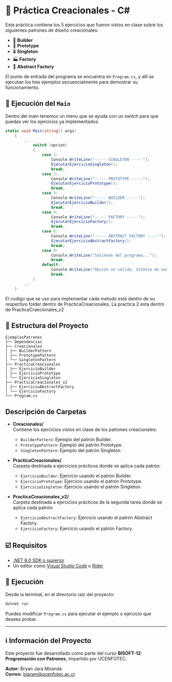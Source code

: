 # 🧠 Práctica Creacionales - C#

Este práctica contiene los 5 ejercicios que fueron vistos en clase sobre los siguientes patrones de diseño creacionales:
- 🧱 **Builder**
- 🧬 **Prototype**
- 🔒 **Singleton**
- 🏭 **Factory**
- 🏥 **Abstract Factory**

El punto de entrada del programa se encuentra en `Program.cs`, y allí se ejecutan los tres ejemplos secuencialmente para demostrar su funcionamiento.

## 🏁 Ejecución del `Main`
Dentro del main tenemos un menu que se ayuda con un switch para que puedas ver los ejercicios ya implementados.
```csharp
static void Main(string[] args)
    {
        ...
            switch (opcion)
            {
                case 1:
                    Console.WriteLine("----- SINGLETON -----");
                    EjecutarEjercicioSingleton();
                    break;
                case 2:
                    Console.WriteLine("----- PROTOTYPE -----");
                    EjecutarEjercicioPrototype();
                    break;
                case 3:
                    Console.WriteLine("----- BUILDER -----");
                    EjecutarEjercicioBuilder();
                    break;
                case 4:
                    Console.WriteLine("----- FACTORY -----");
                    EjecutarEjercicioFactory();
                    break;
                case 5:
                    Console.WriteLine("----- ABSTRACT FACTORY -----");
                    EjecutarEjercicioAbstractFactory();
                    break;
                case 6:
                    Console.WriteLine("Saliendo del programa...");
                    break;
                default:
                    Console.WriteLine("Opción no válida. Intenta de nuevo.");
                    break;
            }
        ...
    }
```

El codigo que se uso para implementar cáda metodo está dentro de su respectivo folder dentro de PracticaCreacionales.
La practica 2 esta dentro de PracticaCraecionales_v2

## :file_folder: Estructura del Proyecto

```text
EjemplosPatrones
├── Dependencias
├── Creacionales
│ ├── BuilderPattern
│ ├── PrototypePattern
│ └── SingletonPattern
├── PracticaCreacionales
│ ├── EjercicioBuilder
│ ├── EjercicioPrototype
│ └── EjercicioSingleton
├── PracticaCreacionales_v2
│ ├── EjercicioAbstractFactory
│ └── EjercicioFactory
└── Program.cs
```

## Descripción de Carpetas

- **Creacionales/**  
  Contiene los ejercicios vistos en clase de los patrones creacionales:
  - `BuilderPattern`: Ejemplo del patrón Builder.
  - `PrototypePattern`: Ejemplo del patrón Prototype.
  - `SingletonPattern`: Ejemplo del patrón Singleton.

- **PracticaCreacionales/**  
  Carpeta destinada a ejercicios prácticos donde se aplica cada patrón:
  - `EjercicioBuilder`: Ejercicio usando el patrón Builder.
  - `EjercicioPrototype`: Ejercicio usando el patrón Prototype.
  - `EjercicioSingleton`: Ejercicio usando el patrón Singleton.

- **PracticaCreacionales_v2/**  
  Carpeta destinada a ejercicios prácticos de la segunda tarea donde se aplica cada patrón:
  - `EjercicioAbstractFactory`: Ejercicio usando el patrón Abstract Factory.
  - `EjercicioFactory`: Ejercicio usando el patrón Factory.
 
## :ballot_box_with_check: Requisitos

- [.NET 6.0 SDK o superior](https://dotnet.microsoft.com/)
- Un editor como [Visual Studio Code](https://code.visualstudio.com/) o [Rider](https://www.jetbrains.com/rider/)

## :rocket: Ejecución

Desde la terminal, en el directorio raíz del proyecto:

```bash
dotnet run
```

Puedes modificar `Program.cs` para ejecutar el ejemplo o ejercicio que desees probar.

---

## :information_source: Información del Proyecto

Este proyecto fue desarrollado como parte del curso **BISOFT-12: Programación con Patrones**, impartido por UCENFOTEC.

**Autor:** Bryan Jara Miranda  
**Correo:** bjaram@ucenfotec.ac.cr
